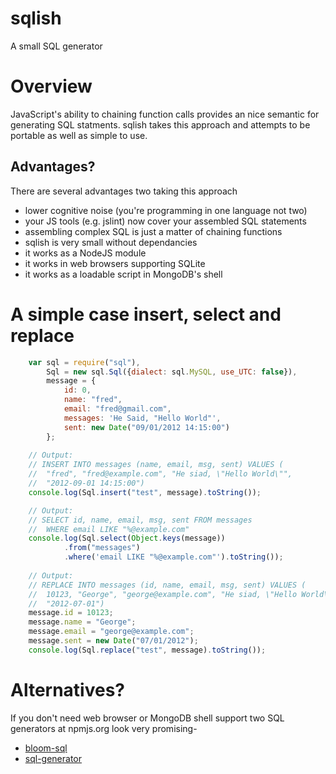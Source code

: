 sqlish
======

A small SQL generator

# Overview

JavaScript's ability to chaining function calls provides an nice semantic
for generating SQL statments. sqlish takes this approach and attempts
to be portable as well as simple to use.


## Advantages?

There are several advantages two taking this approach

* lower cognitive noise (you're programming in one language not two)
* your JS tools (e.g. jslint) now cover your assembled SQL statements
* assembling complex SQL is just a matter of chaining functions
* sqlish is very small without dependancies 
* it works as a NodeJS module
* it works in web browsers supporting SQLite
* it works as a loadable script in MongoDB's shell


# A simple case insert, select and replace

```JavaScript
	var sql = require("sql"),
		Sql = new sql.Sql({dialect: sql.MySQL, use_UTC: false}),
		message = {
			id: 0,
			name: "fred",
			email: "fred@gmail.com",
			messages: 'He Said, "Hello World"',
			sent: new Date("09/01/2012 14:15:00")
		};
	
	// Output:
	// INSERT INTO messages (name, email, msg, sent) VALUES (
	//	"fred", "fred@example.com", "He siad, \"Hello World\"", 
	//	"2012-09-01 14:15:00")
	console.log(Sql.insert("test", message).toString());

	// Output:
	// SELECT id, name, email, msg, sent FROM messages 
	//	WHERE email LIKE "%@example.com"
	console.log(Sql.select(Object.keys(message))
			.from("messages")
			.where('email LIKE "%@example.com"').toString());
	
	// Output:
	// REPLACE INTO messages (id, name, email, msg, sent) VALUES (
	//	10123, "George", "george@example.com", "He siad, \"Hello World\"", 
	//	"2012-07-01")
	message.id = 10123;
	message.name = "George";
	message.email = "george@example.com";
	message.sent = new Date("07/01/2012");
	console.log(Sql.replace("test", message).toString());
```

# Alternatives?

If you don't need web browser or MongoDB shell support two SQL generators at npmjs.org 
look very promising-

* [bloom-sql](https://npmjs.org/package/bloom-sql)
* [sql-generator](https://npmjs.org/package/sql-generator)

